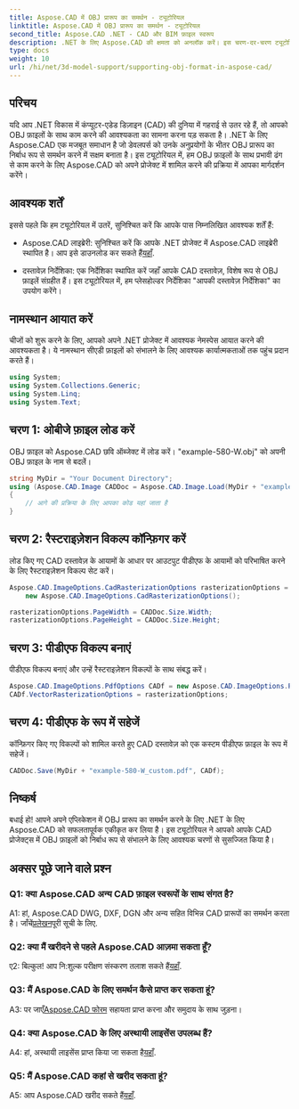 ```yaml
---
title: Aspose.CAD में OBJ प्रारूप का समर्थन - ट्यूटोरियल
linktitle: Aspose.CAD में OBJ प्रारूप का समर्थन - ट्यूटोरियल
second_title: Aspose.CAD .NET - CAD और BIM फ़ाइल स्वरूप
description: .NET के लिए Aspose.CAD की क्षमता को अनलॉक करें। इस चरण-दर-चरण ट्यूटोरियल के साथ जानें कि अपने सीएडी अनुप्रयोगों में ओबीजे प्रारूप का निर्बाध रूप से समर्थन कैसे करें।
type: docs
weight: 10
url: /hi/net/3d-model-support/supporting-obj-format-in-aspose-cad/
---
```

## परिचय

यदि आप .NET विकास में कंप्यूटर-एडेड डिज़ाइन (CAD) की दुनिया में गहराई से उतर रहे हैं, तो आपको OBJ फ़ाइलों के साथ काम करने की आवश्यकता का सामना करना पड़ सकता है। .NET के लिए Aspose.CAD एक मजबूत समाधान है जो डेवलपर्स को उनके अनुप्रयोगों के भीतर OBJ प्रारूप का निर्बाध रूप से समर्थन करने में सक्षम बनाता है। इस ट्यूटोरियल में, हम OBJ फ़ाइलों के साथ प्रभावी ढंग से काम करने के लिए Aspose.CAD को अपने प्रोजेक्ट में शामिल करने की प्रक्रिया में आपका मार्गदर्शन करेंगे।

## आवश्यक शर्तें

इससे पहले कि हम ट्यूटोरियल में उतरें, सुनिश्चित करें कि आपके पास निम्नलिखित आवश्यक शर्तें हैं:

-  Aspose.CAD लाइब्रेरी: सुनिश्चित करें कि आपके .NET प्रोजेक्ट में Aspose.CAD लाइब्रेरी स्थापित है। आप इसे डाउनलोड कर सकते हैं[यहाँ](https://releases.aspose.com/cad/net/).

- दस्तावेज़ निर्देशिका: एक निर्देशिका स्थापित करें जहाँ आपके CAD दस्तावेज़, विशेष रूप से OBJ फ़ाइलें संग्रहीत हैं। इस ट्यूटोरियल में, हम प्लेसहोल्डर निर्देशिका "आपकी दस्तावेज़ निर्देशिका" का उपयोग करेंगे।

## नामस्थान आयात करें

चीजों को शुरू करने के लिए, आपको अपने .NET प्रोजेक्ट में आवश्यक नेमस्पेस आयात करने की आवश्यकता है। ये नामस्थान सीएडी फ़ाइलों को संभालने के लिए आवश्यक कार्यात्मकताओं तक पहुंच प्रदान करते हैं।

```csharp
using System;
using System.Collections.Generic;
using System.Linq;
using System.Text;
```


## चरण 1: ओबीजे फ़ाइल लोड करें

OBJ फ़ाइल को Aspose.CAD छवि ऑब्जेक्ट में लोड करें। "example-580-W.obj" को अपनी OBJ फ़ाइल के नाम से बदलें।

```csharp
string MyDir = "Your Document Directory";
using (Aspose.CAD.Image CADDoc = Aspose.CAD.Image.Load(MyDir + "example-580-W.obj"))
{
    // आगे की प्रक्रिया के लिए आपका कोड यहां जाता है
}
```

## चरण 2: रैस्टराइज़ेशन विकल्प कॉन्फ़िगर करें

लोड किए गए CAD दस्तावेज़ के आयामों के आधार पर आउटपुट पीडीएफ के आयामों को परिभाषित करने के लिए रैस्टराइज़ेशन विकल्प सेट करें।

```csharp
Aspose.CAD.ImageOptions.CadRasterizationOptions rasterizationOptions =
    new Aspose.CAD.ImageOptions.CadRasterizationOptions();

rasterizationOptions.PageWidth = CADDoc.Size.Width;
rasterizationOptions.PageHeight = CADDoc.Size.Height;
```

## चरण 3: पीडीएफ विकल्प बनाएं

पीडीएफ विकल्प बनाएं और उन्हें रैस्टराइज़ेशन विकल्पों के साथ संबद्ध करें।

```csharp
Aspose.CAD.ImageOptions.PdfOptions CADf = new Aspose.CAD.ImageOptions.PdfOptions();
CADf.VectorRasterizationOptions = rasterizationOptions;
```

## चरण 4: पीडीएफ के रूप में सहेजें

कॉन्फ़िगर किए गए विकल्पों को शामिल करते हुए CAD दस्तावेज़ को एक कस्टम पीडीएफ फ़ाइल के रूप में सहेजें।

```csharp
CADDoc.Save(MyDir + "example-580-W_custom.pdf", CADf);
```

## निष्कर्ष

बधाई हो! आपने अपने एप्लिकेशन में OBJ प्रारूप का समर्थन करने के लिए .NET के लिए Aspose.CAD को सफलतापूर्वक एकीकृत कर लिया है। इस ट्यूटोरियल ने आपको आपके CAD प्रोजेक्ट्स में OBJ फ़ाइलों को निर्बाध रूप से संभालने के लिए आवश्यक चरणों से सुसज्जित किया है।

## अक्सर पूछे जाने वाले प्रश्न

### Q1: क्या Aspose.CAD अन्य CAD फ़ाइल स्वरूपों के साथ संगत है?

 A1: हां, Aspose.CAD DWG, DXF, DGN और अन्य सहित विभिन्न CAD प्रारूपों का समर्थन करता है। जाँचें[प्रलेखन](https://reference.aspose.com/cad/net/)पूरी सूची के लिए.

### Q2: क्या मैं खरीदने से पहले Aspose.CAD आज़मा सकता हूँ?

 ए2: बिल्कुल! आप नि:शुल्क परीक्षण संस्करण तलाश सकते हैं[यहाँ](https://releases.aspose.com/).

### Q3: मैं Aspose.CAD के लिए समर्थन कैसे प्राप्त कर सकता हूं?

 A3: पर जाएँ[Aspose.CAD फोरम](https://forum.aspose.com/c/cad/19) सहायता प्राप्त करना और समुदाय के साथ जुड़ना।

### Q4: क्या Aspose.CAD के लिए अस्थायी लाइसेंस उपलब्ध हैं?

 A4: हां, अस्थायी लाइसेंस प्राप्त किया जा सकता है[यहाँ](https://purchase.aspose.com/temporary-license/).

### Q5: मैं Aspose.CAD कहां से खरीद सकता हूं?

 A5: आप Aspose.CAD खरीद सकते हैं[यहाँ](https://purchase.aspose.com/buy).
